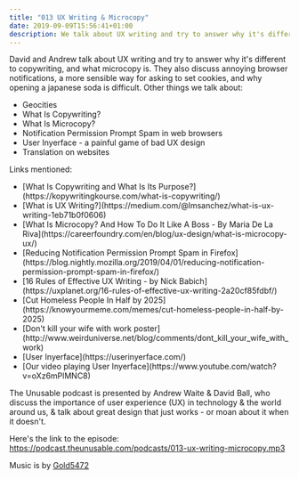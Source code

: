 ```yaml
---
title: "013 UX Writing & Microcopy"
date: 2019-09-09T15:56:41+01:00
description: We talk about UX writing and try to answer why it's different to copywriting, and what microcopy is
---
```



David and Andrew talk about UX writing and try to answer why it's different to copywriting, and what microcopy is. They also discuss annoying browser notifications, a more sensible way for asking to set cookies, and why opening a japanese soda is difficult. 
Other things we talk about:

<ul>
<li>Geocities</li>
<li>What Is Copywriting?</li>
<li>What Is Microcopy?</li>
<li>Notification Permission Prompt Spam in web browsers</li>
<li>User Inyerface - a painful game of bad UX design</li>
<li>Translation on websites</li>


</ul>

Links mentioned:
<ul>
<li>[What Is Copywriting and What Is Its Purpose?](https://kopywritingkourse.com/what-is-copywriting/)</li>
<li>[What is UX Writing?](https://medium.com/@lmsanchez/what-is-ux-writing-1eb71b0f0606)</li>
<li>[What Is Microcopy? And How To Do It Like A Boss - By Maria De La Riva](https://careerfoundry.com/en/blog/ux-design/what-is-microcopy-ux/)</li>
<li>[Reducing Notification Permission Prompt Spam in Firefox](https://blog.nightly.mozilla.org/2019/04/01/reducing-notification-permission-prompt-spam-in-firefox/)</li>
<li>[16 Rules of Effective UX Writing - by Nick Babich](https://uxplanet.org/16-rules-of-effective-ux-writing-2a20cf85fdbf/)</li>
<li>[Cut Homeless People In Half by 2025](https://knowyourmeme.com/memes/cut-homeless-people-in-half-by-2025)</li>
<li>[Don't kill your wife with work poster](http://www.weirduniverse.net/blog/comments/dont_kill_your_wife_with_work)</li>
<li>[User Inyerface](https://userinyerface.com/)</li>
<li>[Our video playing User Inyerface](https://www.youtube.com/watch?v=oXz6mPlMNC8)</li>
</ul>

The Unusable podcast is presented by Andrew Waite & David Ball, who discuss the importance of user experience (UX) in technology & the world around us, & talk about great design that just works - or moan about it when it doesn't.

Here's the link to the episode: https://podcast.theunusable.com/podcasts/013-ux-writing-microcopy.mp3

Music is by [Gold5472](https://gold5472.newgrounds.com/)
